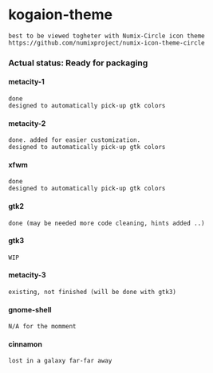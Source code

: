 # kogaion-theme
	best to be viewed togheter with Numix-Circle icon theme
	https://github.com/numixproject/numix-icon-theme-circle

### Actual status: Ready for packaging

#### metacity-1
	done
	designed to automatically pick-up gtk colors

#### metacity-2
	done. added for easier customization.
	designed to automatically pick-up gtk colors

#### xfwm
	done
	designed to automatically pick-up gtk colors

#### gtk2
	done (may be needed more code cleaning, hints added ..)

#### gtk3
	WIP

#### metacity-3
	existing, not finished (will be done with gtk3)

#### gnome-shell
	N/A for the momment

#### cinnamon
	lost in a galaxy far-far away
